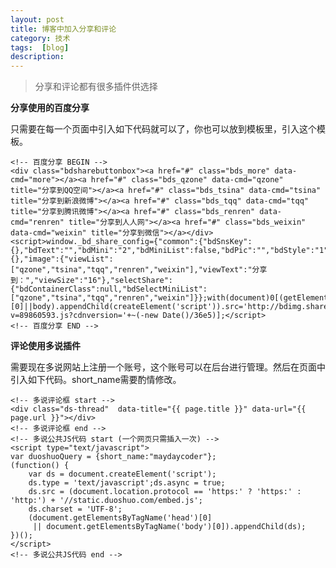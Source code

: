 ```yaml
---
layout: post
title: 博客中加入分享和评论
category: 技术
tags:  [blog]
description: 
---
```


>分享和评论都有很多插件供选择

**分享使用的百度分享**

只需要在每一个页面中引入如下代码就可以了，你也可以放到模板里，引入这个模板。

	<!-- 百度分享 BEGIN -->
	<div class="bdsharebuttonbox"><a href="#" class="bds_more" data-cmd="more"></a><a href="#" class="bds_qzone" data-cmd="qzone" title="分享到QQ空间"></a><a href="#" class="bds_tsina" data-cmd="tsina" title="分享到新浪微博"></a><a href="#" class="bds_tqq" data-cmd="tqq" title="分享到腾讯微博"></a><a href="#" class="bds_renren" data-cmd="renren" title="分享到人人网"></a><a href="#" class="bds_weixin" data-cmd="weixin" title="分享到微信"></a></div>
	<script>window._bd_share_config={"common":{"bdSnsKey":{},"bdText":"","bdMini":"2","bdMiniList":false,"bdPic":"","bdStyle":"1","bdSize":"24"},"share":{},"image":{"viewList":["qzone","tsina","tqq","renren","weixin"],"viewText":"分享到：","viewSize":"16"},"selectShare":{"bdContainerClass":null,"bdSelectMiniList":["qzone","tsina","tqq","renren","weixin"]}};with(document)0[(getElementsByTagName('head')[0]||body).appendChild(createElement('script')).src='http://bdimg.share.baidu.com/static/api/js/share.js?v=89860593.js?cdnversion='+~(-new Date()/36e5)];</script>
	<!-- 百度分享 END -->


**评论使用多说插件**

需要现在多说网站上注册一个账号，这个账号可以在后台进行管理。然后在页面中引入如下代码。short_name需要酌情修改。

	<!-- 多说评论框 start -->
   	<div class="ds-thread"  data-title="{{ page.title }}" data-url="{{ page.url }}"></div>
	<!-- 多说评论框 end -->
  	<!-- 多说公共JS代码 start (一个网页只需插入一次) -->
	<script type="text/javascript">
	var duoshuoQuery = {short_name:"maydaycoder"};
	(function() {
		var ds = document.createElement('script');
		ds.type = 'text/javascript';ds.async = true;
		ds.src = (document.location.protocol == 'https:' ? 'https:' : 'http:') + '//static.duoshuo.com/embed.js';
		ds.charset = 'UTF-8';
		(document.getElementsByTagName('head')[0] 
		 || document.getElementsByTagName('body')[0]).appendChild(ds);
	})();
	</script>
	<!-- 多说公共JS代码 end -->


